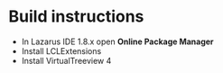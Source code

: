 # Build instructions

- In Lazarus IDE 1.8.x open **Online Package Manager**
- Install LCLExtensions
- Install VirtualTreeview 4
